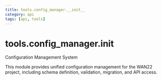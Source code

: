 ```yaml
---
title: tools.config_manager.__init__
category: api
tags: [api, tools]
---
```


# tools.config_manager.__init__

Configuration Management System

This module provides unified configuration management for the WAN22 project,
including schema definition, validation, migration, and API access.

